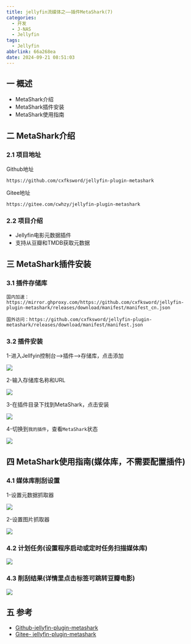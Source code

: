 ```yaml
---
title: jellyfin流媒体之——插件MetaShark(7)
categories:
  - 开发
  - J-NAS
  - Jellyfin
tags:
  - Jellyfin
abbrlink: 66a268ea
date: 2024-09-21 08:51:03
---
```

## 一 概述

* MetaShark介绍
* MetaShark插件安装
* MetaShark使用指南

<!--more-->

## 二 MetaShark介绍

### 2.1 项目地址

Github地址

```
https://github.com/cxfksword/jellyfin-plugin-metashark
```

Gitee地址

```
https://gitee.com/cwhzy/jellyfin-plugin-metashark
```

### 2.2 项目介绍

* Jellyfin电影元数据插件
* 支持从豆瓣和TMDB获取元数据

## 三 MetaShark插件安装

### 3.1 插件存储库

```
国内加速：https://mirror.ghproxy.com/https://github.com/cxfksword/jellyfin-plugin-metashark/releases/download/manifest/manifest_cn.json

国外访问：https://github.com/cxfksword/jellyfin-plugin-metashark/releases/download/manifest/manifest.json
```

### 3.2 插件安装

1-进入Jellfyin控制台—>插件—>存储库，点击添加

![][1]

2-输入存储库名称和URL

![][2]

3-在插件目录下找到MetaShark，点击安装

![][3]

4-切换到`我的插件`，查看`MetaShark`状态

![][4]

## 四 MetaShark使用指南(媒体库，不需要配置插件)

### 4.1 媒体库削刮设置

1-设置元数据抓取器

![][5]

2-设置图片抓取器

![][6]

### 4.2 计划任务(设置程序启动或定时任务扫描媒体库)

![][7]

### 4.3 削刮结果(详情里点击标签可跳转豆瓣电影)

![][8]

## 五 参考

* [Github-jellyfin-plugin-metashark](https://github.com/cxfksword/jellyfin-plugin-metashark)
* [Gitee- jellyfin-plugin-metashark](https://gitee.com/cwhzy/jellyfin-plugin-metashark)



[1]:https://cdn.jsdelivr.net/gh/pgzxc/cdn/blog-nas/nas-jellyfin-7-shark-add-1.png
[2]:https://cdn.jsdelivr.net/gh/pgzxc/cdn/blog-nas/nas-jellyfin-7-shark-set-2.png
[3]:https://cdn.jsdelivr.net/gh/pgzxc/cdn/blog-nas/nas-jellyfin-7-shark-install-3.png
[4]:https://cdn.jsdelivr.net/gh/pgzxc/cdn/blog-nas/nas-jellyfin-7-shark-active-4.png
[5]:https://cdn.jsdelivr.net/gh/pgzxc/cdn/blog-nas/nas-jellyfin-7-shark-meta-5.png
[6]:https://cdn.jsdelivr.net/gh/pgzxc/cdn/blog-nas/nas-jellyfin-7-shark-image-6.png
[7]:https://cdn.jsdelivr.net/gh/pgzxc/cdn/blog-nas/nas-jellyfin-7-shark-schedu-7.png
[8]:https://cdn.jsdelivr.net/gh/pgzxc/cdn/blog-nas/nas-jellyfin-7-shark-result-8.png